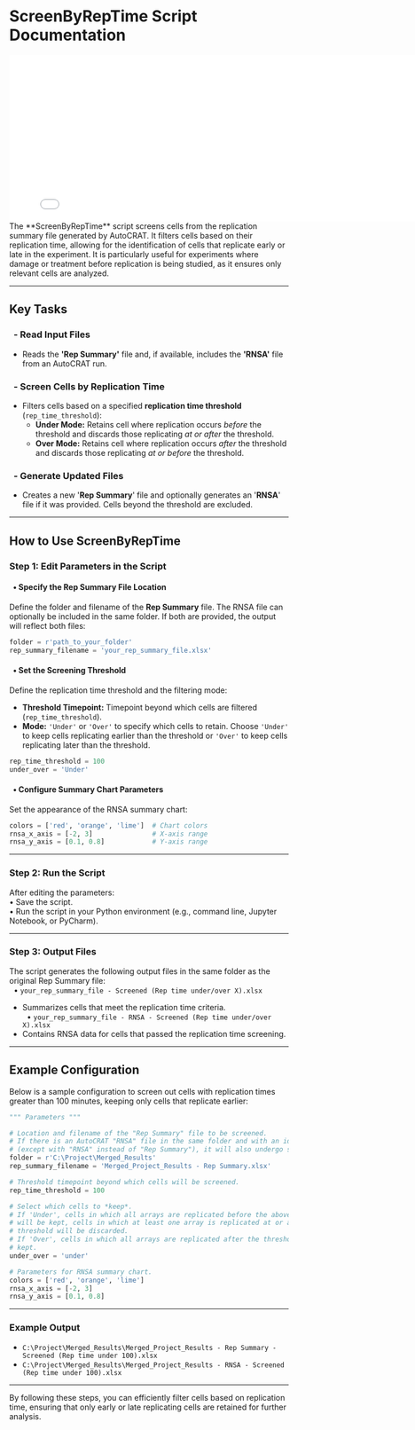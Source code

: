 # ScreenByRepTime Script Documentation

<iframe src="../assets/ScreenByRepTime_diagram.html" width="800" height="300" style="border:none; margin:0; padding:0; display:block;"></iframe>
The **ScreenByRepTime** script screens cells from the replication summary file generated by AutoCRAT. It filters cells based on their replication time, allowing for the identification of cells that replicate early or late in the experiment. It is particularly useful for experiments where damage or treatment before replication is being studied, as it ensures only relevant cells are analyzed.

---

## Key Tasks

### &nbsp;&nbsp;- Read Input Files
- Reads the **'Rep Summary'** file and, if available, includes the **'RNSA'** file from an AutoCRAT run.

### &nbsp;&nbsp;- Screen Cells by Replication Time
- Filters cells based on a specified **replication time threshold** (`rep_time_threshold`):
  - **Under Mode:** Retains cell where replication occurs *before* the threshold and discards those replicating *at or after* the threshold.
  - **Over Mode:** Retains cell where replication occurs *after* the threshold and discards those replicating *at or before* the threshold.

### &nbsp;&nbsp;- Generate Updated Files
- Creates a new '**Rep Summary**' file and optionally generates an '**RNSA**' file if it was provided. Cells beyond the threshold are excluded.

---

## How to Use ScreenByRepTime

### Step 1: Edit Parameters in the Script

#### &nbsp;&nbsp;• Specify the Rep Summary File Location
Define the folder and filename of the **Rep Summary** file. The RNSA file can optionally be included in the same folder. If both are provided, the output will reflect both files:
```python
folder = r'path_to_your_folder'
rep_summary_filename = 'your_rep_summary_file.xlsx'
```

#### &nbsp;&nbsp;• Set the Screening Threshold
Define the replication time threshold and the filtering mode:<br>
- **Threshold Timepoint:** Timepoint beyond which cells are filtered (`rep_time_threshold`).<br>
- **Mode:** `'Under'` or `'Over'` to specify which cells to retain. Choose `'Under'` to keep cells replicating earlier than the threshold or `'Over'` to keep cells replicating later than the threshold.
```python
rep_time_threshold = 100
under_over = 'Under'
```

#### &nbsp;&nbsp;• Configure Summary Chart Parameters
Set the appearance of the RNSA summary chart:
```python
colors = ['red', 'orange', 'lime']  # Chart colors
rnsa_x_axis = [-2, 3]               # X-axis range
rnsa_y_axis = [0.1, 0.8]            # Y-axis range
```

---

### Step 2: Run the Script
After editing the parameters:<br>
• Save the script.<br>
• Run the script in your Python environment (e.g., command line, Jupyter Notebook, or PyCharm).

---

### Step 3: Output Files
The script generates the following output files in the same folder as the original Rep Summary file: <br>
&nbsp;&nbsp;• ```your_rep_summary_file - Screened (Rep time under/over X).xlsx```
   - Summarizes cells that meet the replication time criteria. <br>
&nbsp;&nbsp;• ```your_rep_summary_file - RNSA - Screened (Rep time under/over X).xlsx```
   - Contains RNSA data for cells that passed the replication time screening.

---

## Example Configuration
Below is a sample configuration to screen out cells with replication times greater than 100 minutes, keeping only cells that replicate earlier:

```python
""" Parameters """

# Location and filename of the "Rep Summary" file to be screened.
# If there is an AutoCRAT "RNSA" file in the same folder and with an identical name
# (except with "RNSA" instead of "Rep Summary"), it will also undergo screening.
folder = r'C:\Project\Merged_Results'
rep_summary_filename = 'Merged_Project_Results - Rep Summary.xlsx'

# Threshold timepoint beyond which cells will be screened.
rep_time_threshold = 100

# Select which cells to *keep*.
# If 'Under', cells in which all arrays are replicated before the above threshold
# will be kept, cells in which at least one array is replicated at or after the
# threshold will be discarded.
# If 'Over', cells in which all arrays are replicated after the threshold will be
# kept.
under_over = 'under'

# Parameters for RNSA summary chart.
colors = ['red', 'orange', 'lime']
rnsa_x_axis = [-2, 3]
rnsa_y_axis = [0.1, 0.8]
```

---

### Example Output
- `C:\Project\Merged_Results\Merged_Project_Results - Rep Summary - Screened (Rep time under 100).xlsx`
- `C:\Project\Merged_Results\Merged_Project_Results - RNSA - Screened (Rep time under 100).xlsx`

---

By following these steps, you can efficiently filter cells based on replication time, ensuring that only early or late replicating cells are retained for further analysis.